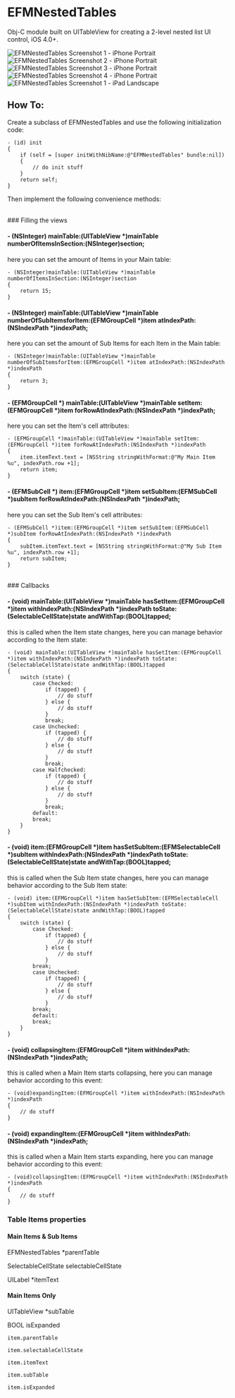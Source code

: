 EFMNestedTables
===============

Obj-C module built on UITableView for creating a 2-level nested list UI control, iOS 4.0+.

![EFMNestedTables Screenshot 1 - iPhone Portrait](http://github.com/morekid/EFMNestedTables/raw/master/README/iPhone_P_shot1.png)&nbsp;&nbsp;
![EFMNestedTables Screenshot 2 - iPhone Portrait](http://github.com/morekid/EFMNestedTables/raw/master/README/iPhone_P_shot2.png)&nbsp;&nbsp;
![EFMNestedTables Screenshot 3 - iPhone Portrait](http://github.com/morekid/EFMNestedTables/raw/master/README/iPhone_P_shot3.png)&nbsp;&nbsp;
![EFMNestedTables Screenshot 4 - iPhone Portrait](http://github.com/morekid/EFMNestedTables/raw/master/README/iPhone_P_shot4.png)&nbsp;&nbsp;
![EFMNestedTables Screenshot 1 - iPad Landscape](http://github.com/morekid/EFMNestedTables/raw/master/README/iPad_L_shot1.png)


How To:
-------

Create a subclass of EFMNestedTables and use the following initialization code:

	- (id) init
	{
	    if (self = [super initWithNibName:@"EFMNestedTables" bundle:nil])
	    {
	        // do init stuff
	    }
	    return self;
	}

Then implement the following convenience methods:

<br />
### Filling the views




#### - (NSInteger) mainTable:(UITableView *)mainTable numberOfItemsInSection:(NSInteger)section;
here you can set the amount of Items in your Main table:

	- (NSInteger)mainTable:(UITableView *)mainTable numberOfItemsInSection:(NSInteger)section
	{
	    return 15;
	}

#### - (NSInteger) mainTable:(UITableView *)mainTable numberOfSubItemsforItem:(EFMGroupCell *)item atIndexPath:(NSIndexPath *)indexPath;
here you can set the amount of Sub Items for each Item in the Main table:

	- (NSInteger)mainTable:(UITableView *)mainTable numberOfSubItemsforItem:(EFMGroupCell *)item atIndexPath:(NSIndexPath *)indexPath
	{
	    return 3; 
	}


#### - (EFMGroupCell *) mainTable:(UITableView *)mainTable setItem:(EFMGroupCell *)item forRowAtIndexPath:(NSIndexPath *)indexPath;
here you can set the Item's cell attributes:

	- (EFMGroupCell *)mainTable:(UITableView *)mainTable setItem:(EFMGroupCell *)item forRowAtIndexPath:(NSIndexPath *)indexPath
	{
	    item.itemText.text = [NSString stringWithFormat:@"My Main Item %u", indexPath.row +1];
	    return item;
	}


#### - (EFMSubCell *) item:(EFMGroupCell *)item setSubItem:(EFMSubCell *)subItem forRowAtIndexPath:(NSIndexPath *)indexPath;
here you can set the Sub Item's cell attributes:

	- (EFMSubCell *)item:(EFMGroupCell *)item setSubItem:(EFMSubCell *)subItem forRowAtIndexPath:(NSIndexPath *)indexPath
	{
	    subItem.itemText.text = [NSString stringWithFormat:@"My Sub Item %u", indexPath.row +1];
	    return subItem;
	}


<br />
### Callbacks


#### - (void) mainTable:(UITableView *)mainTable hasSetItem:(EFMGroupCell *)item withIndexPath:(NSIndexPath *)indexPath toState:(SelectableCellState)state andWithTap:(BOOL)tapped;
this is called when the Item state changes, here you can manage behavior according to the Item state:

	- (void) mainTable:(UITableView *)mainTable hasSetItem:(EFMGroupCell *)item withIndexPath:(NSIndexPath *)indexPath toState:(SelectableCellState)state andWithTap:(BOOL)tapped
	{
	    switch (state) {
	        case Checked:
	            if (tapped) {
	            	// do stuff
	            } else {
	            	// do stuff
	            }
	            break;
	        case Unchecked:
	            if (tapped) {
	            	// do stuff
	            } else {
	            	// do stuff
	            }
	            break;
	        case Halfchecked:
	            if (tapped) {
	            	// do stuff
	            } else {
	            	// do stuff
	            }
	            break;
	        default:
	        break;
	    }
	}
	

#### - (void) item:(EFMGroupCell *)item hasSetSubItem:(EFMSelectableCell *)subItem withIndexPath:(NSIndexPath *)indexPath toState:(SelectableCellState)state andWithTap:(BOOL)tapped;
this is called when the Sub Item state changes, here you can manage behavior according to the Sub Item state:

	- (void) item:(EFMGroupCell *)item hasSetSubItem:(EFMSelectableCell *)subItem withIndexPath:(NSIndexPath *)indexPath toState:(SelectableCellState)state andWithTap:(BOOL)tapped
	{
	    switch (state) {
	        case Checked:
	            if (tapped) {
		            // do stuff
	            } else {
		            // do stuff
	            }
	        break;
	        case Unchecked:
	            if (tapped) {
		            // do stuff
	            } else {
		            // do stuff
	            }
	        break;
	        default:
	        break;
	    }
	}


#### - (void) collapsingItem:(EFMGroupCell *)item withIndexPath:(NSIndexPath *)indexPath;
this is called when a Main Item starts collapsing, here you can manage behavior according to this event:

	- (void)expandingItem:(EFMGroupCell *)item withIndexPath:(NSIndexPath *)indexPath
	{
		// do stuff
	}


#### - (void) expandingItem:(EFMGroupCell *)item withIndexPath:(NSIndexPath *)indexPath;
this is called when a Main Item starts expanding, here you can manage behavior according to this event:

	- (void)collapsingItem:(EFMGroupCell *)item withIndexPath:(NSIndexPath *)indexPath 
	{
		// do stuff
	}



### Table Items properties


#### Main Items & Sub Items

EFMNestedTables *parentTable

SelectableCellState selectableCellState

UILabel *itemText


#### Main Items Only

UITableView *subTable

BOOL isExpanded


	item.parentTable
	
	item.selectableCellState
	
	item.itemText
	
	item.subTable
	
	item.isExpanded

